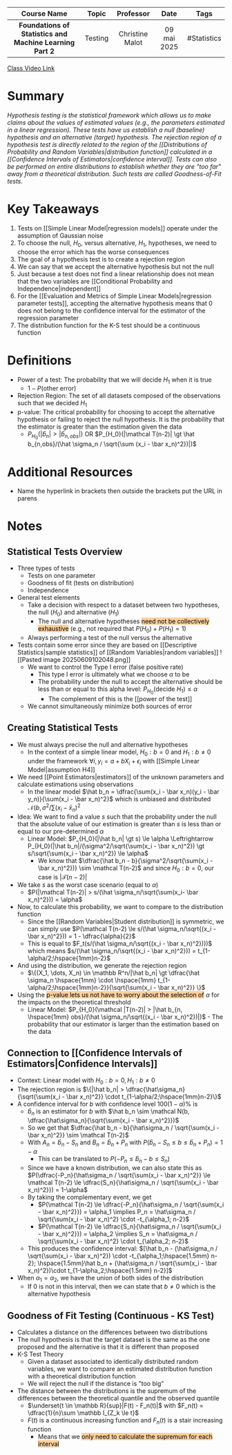 |                        Course Name                        |  Topic  |    Professor    |    Date     |    Tags     |
| :-------------------------------------------------------: | :-----: | :-------------: | :---------: | :---------: |
| **Foundations of Statistics and Machine Learning Part 2** | Testing | Christine Malot | 09 mai 2025 | #Statistics |

[Class Video Link](https://dstisas-my.sharepoint.com/personal/blaise_pascal_nuc_dsti_institute/_layouts/15/stream.aspx?id=%2Fpersonal%2Fblaise%5Fpascal%5Fnuc%5Fdsti%5Finstitute%2FDocuments%2FRecordings%2FA24%20%2D%20Common%20Link%20DS%5FDE%5FDA%2D20250509%5F084930%2DMeeting%20Recording%201%2Emp4&ga=1&referrer=StreamWebApp%2EWeb&referrerScenario=AddressBarCopied%2Eview%2E31582eee%2D85e9%2D4aa6%2D84e8%2D5141d6ffa3aa)

# Summary
*Hypothesis testing is the statistical framework which allows us to make claims about the values of estimated values (e.g., the parameters estimated in a linear regression). These tests have us establish a null (baseline) hypothesis and an alternative (target) hypothesis. The rejection region of a hypothesis test is directly related to the region of the [[Distributions of Probability and Random Variables|distribution function]] calculated in a [[Confidence Intervals of Estimators|confidence interval]]. Tests can also be performed on entire distributions to establish whether they are "too far" away from a theoretical distribution. Such tests are called Goodness-of-Fit tests.*

# Key Takeaways
1. Tests on [[Simple Linear Model|regression models]] operate under the assumption of Gaussian noise
2. To choose the null, $H_0$, versus alternative, $H_1$, hypotheses, we need to choose the error which has the worse consequences
3. The goal of a hypothesis test is to create a rejection region
4. We can say that we accept the alternative hypothesis but not the null
5. Just because a test does not find a linear relationship does not mean that the two variables are [[Conditional Probability and Independence|independent]]
6. For the [[Evaluation and Metrics of Simple Linear Models|regression parameter tests]], accepting the alternative hypothesis means that 0 does not belong to the confidence interval for the estimator of the regression parameter
7. The distribution function for the K-S test should be a continuous function

# Definitions
- Power of a test: The probability that we will decide $H_1$ when it is true
	- $1 - P(\textrm{other error})$
- Rejection Region: The set of all datasets composed of the observations such that we decided $H_1$
- p-value: The critical probability for choosing to accept the alternative hypothesis or failing to reject the null hypothesis. It is the probability that the estimator is greater than the estimation given the data
	- $P_{H_0}(|\hat b_n| \gt |\hat b_{n, obs}|)$ OR $P_{H_0}(|\mathcal T(n-2)| \gt \hat b_{n,obs}/(\hat \sigma_n / \sqrt{\sum (x_i - \bar x_n)^2})|)$

# Additional Resources
- Name the hyperlink in brackets then outside the brackets put the URL in parens

# Notes
## Statistical Tests Overview
- Three types of tests
	- Tests on one parameter
	- Goodness of fit (tests on distribution)
	- Independence
- General test elements
	- Take a decision with respect to a dataset between two hypotheses, the null ($H_0$) and alternative ($H_1$)
		- The null and alternative hypotheses <mark style="background: #FFB86CA6;">need not be collectively exhaustive</mark> (e.g., not required that $P(H_0) + P(H_1) = 1$)
	- Always performing a test of the null versus the alternative
- Tests contain some error since they are based on [[Descriptive Statistics|sample statistics]] of [[Random Variables|random variables]]
	 ![[Pasted image 20250609102048.png]]
	- We want to control the Type I error (false positive rate)
		- This type I error is ultimately what we choose $\alpha$ to be
		- The probability under the null to accept the alternative should be less than or equal to this alpha level: $P_{H_0}(\textrm{decide }H_1) \le \alpha$
			- The complement of this is the [[power of the test]]
	- We cannot simultaneously minimize both sources of error
## Creating Statistical Tests
- We must always precise the null and alternative hypotheses
	- In the context of a simple linear model, $H_0: b=0$ and $H_1: b \ne 0$ under the framework $\forall i, y_i = a + bX_i + \epsilon_i$ with [[Simple Linear Model|assumption H4]]
- We need [[Point Estimators|estimators]] of the unknown parameters and calculate estimations using observations
	- In the linear model $\hat b_n = \dfrac{\sum(x_i - \bar x_n)(y_i - \bar y_n)}{\sum(x_i - \bar x_n)^2}$ which is unbiased and distributed $\mathcal N(b, \sigma^2/\sum(x_i - \bar x_n)^2$
- Idea: We want to find a value $s$ such that the probability under the null that the absolute value of our estimation is greater than $s$ is less than or equal to our pre-determined $\alpha$
	- Linear Model: $P_{H_0}(|\hat b_n| \gt s) \le \alpha \Leftrightarrow P_{H_0}(|\hat b_n|/(\sigma^2/\sqrt{\sum(x_i - \bar x_n)^2}) \gt s/\sqrt{\sum(x_i - \bar x_n)^2}) \le \alpha$
		- We know that $\dfrac{\hat b_n - b}{\sigma^2/\sqrt{\sum(x_i - \bar x_n)^2})} \sim \mathcal T(n-2)$ and since $H_0: b=0$, our case is $|\mathcal T(n-2)|$
- We take $s$ as the worst case scenario (equal to $\alpha$)
	- $P(|\mathcal T(n-2)| > s/(\hat \sigma_n/\sqrt{\sum(x_i- \bar x_n)^2})) = \alpha$
- Now, to calculate this probability, we want to compare to the distribution function
	- Since the [[Random Variables|Student distribution]] is symmetric, we can simply use $P(\mathcal T(n-2) \le s/(\hat \sigma_n/\sqrt{(x_i - \bar x_n)^2})) = 1 - \dfrac{\alpha}{2}$
	- This is equal to $F_t(s/(\hat \sigma_n/\sqrt{(x_i - \bar x_n)^2})))$ which means $s/(\hat \sigma_n/\sqrt{(x_i - \bar x_n)^2})) = t_{1-\alpha/2;\hspace{1mm}n-2}$
- And using the distribution, we generate the rejection region
	- $\{(X_1, \dots, X_n) \in \mathbb R^n/|\hat b_n| \gt \dfrac{\hat \sigma_n \hspace{1mm} \cdot \hspace{1mm} t_{1-\alpha/2;\hspace{1mm}n-2}}{\sqrt{\sum(x_i - \bar x_n)^2}} \}$
- Using the <mark style="background: #FFB86CA6;">p-value lets us not have to worry about the selection of</mark> $\alpha$ for the impacts on the theoretical threshold
	- Linear Model: $P_{H_0}(\mathcal |T(n-2)| > |\hat b_{n, \hspace{1mm} obs}/(\hat \sigma_n/\sqrt{(x_i - \bar x_n)^2})|)$ - The probability that our estimator is larger than the estimation based on the data
## Connection to [[Confidence Intervals of Estimators|Confidence Intervals]]
- Context: Linear model with $H_0: b=0, H_1: b\ne0$
- The rejection region is $\{|\hat b_n| > \dfrac{\hat\sigma_n}{\sqrt{\sum(x_i - \bar x_n)^2}} \cdot t_{1-\alpha/2;\hspace{1mm}n-2}\}$
- A confidence interval for $b$ with confidence level $100(1-\alpha)\%$ is
	- $\hat b_n$ is an estimator for $b$ with $\hat b_n \sim \mathcal N(b, \dfrac{\hat\sigma_n}{\sqrt{\sum(x_i - \bar x_n)^2}})$
	- So we get that $\dfrac{\hat b_n - b}{\hat\sigma_n / \sqrt{\sum(x_i - \bar x_n)^2}} \sim \mathcal T(n-2)$
	- With $A_n = \hat b_n - S_n$ and $B_n = \hat b_n + P_n$ with $P(\hat b_n - S_n \le b \le \hat b_n + P_n) = 1-\alpha$
		- This can be translated to $P(-P_n \le \hat b_n - b \le S_n)$
	- Since we have a known distribution, we can also state this as $P(\dfrac{-P_n}{\hat\sigma_n / \sqrt{\sum(x_i - \bar x_n)^2}} \le \mathcal T(n-2) \le \dfrac{S_n}{\hat\sigma_n / \sqrt{\sum(x_i - \bar x_n)^2}}) = 1-\alpha$
	- By taking the complementary event, we get
		- $P(\mathcal T(n-2) \le \dfrac{-P_n}{\hat\sigma_n / \sqrt{\sum(x_i - \bar x_n)^2}}) = \alpha_1 \implies P_n = \hat\sigma_n / \sqrt{\sum(x_i - \bar x_n)^2} \cdot -t_{\alpha_1; n-2}$
		- $P(\mathcal T(n-2) \le \dfrac{S_n}{\hat\sigma_n / \sqrt{\sum(x_i - \bar x_n)^2}}) = \alpha_2 \implies S_n = \hat\sigma_n / \sqrt{\sum(x_i - \bar x_n)^2} \cdot t_{\alpha_2; n-2}$
	- This produces the confidence interval: $[\hat b_n - (\hat\sigma_n / \sqrt{\sum(x_i - \bar x_n)^2}) \cdot -t_{\alpha_1;\hspace{1.5mm} n-2}; \hspace{1.5mm}\hat b_n + (\hat\sigma_n / \sqrt{\sum(x_i - \bar x_n)^2})\cdot t_{1-\alpha_2;\hspace{1.5mm} n-2}]$
- When $\alpha_1 = \alpha_2$, we have the union of both sides of the distribution
	- If 0 is not in this interval, then we can state that $b \ne 0$ which is the alternative hypothesis
## Goodness of Fit Testing (Continuous - KS Test)
- Calculates a distance on the differences between two distributions
- The null hypothesis is that the target dataset is the same as the one proposed and the alternative is that it is different than proposed
- K-S Test Theory
	- Given a dataset associated to identically distributed random variables, we want to compare an estimated distribution function with a theoretical distribution function
	- We will reject the null if the distance is "too big"
- The distance between the distributions is the supremum of the differences between the theoretical quantile and the observed quantile
	- $\underset{t \in \mathbb R}{sup}|F(t) - F_n(t)|$ with $F_n(t) = \dfrac{1}{n}\sum \mathbb I_{Z_k \le t}$
	- $F(t)$ is a continuous increasing function and $F_n(t)$ is a stair increasing function
		- Means that we <mark style="background: #FFB86CA6;">only need to calculate the supremum for each interval</mark>